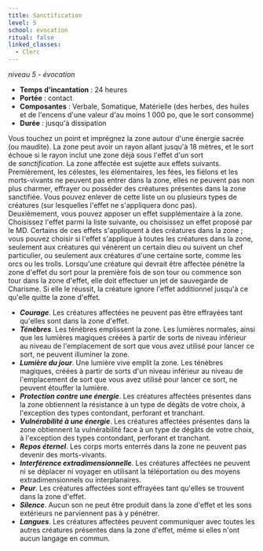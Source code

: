 ```yaml
---
title: Sanctification
level: 5
school: évocation
ritual: false
linked_classes:
  - Clerc
---
```

*niveau 5 - évocation*

- **Temps d'incantation** : 24 heures
- **Portée** : contact
- **Composantes** : Verbale, Somatique, Matérielle (des herbes, des huiles et de l'encens d'une valeur d'au moins 1 000 po, que le sort consomme)
- **Durée** : jusqu'à dissipation

Vous touchez un point et imprégnez la zone autour d'une énergie sacrée (ou maudite). La zone peut avoir un rayon allant jusqu'à 18 mètres, et le sort échoue si le rayon inclut une zone déjà sous l'effet d'un sort de _sanctification_. La zone affectée est sujette aux effets suivants.  
Premièrement, les célestes, les élémentaires, les fées, les fiélons et les morts-vivants ne peuvent pas entrer dans la zone, elles ne peuvent pas non plus charmer, effrayer ou posséder des créatures présentes dans la zone sanctifiée. Vous pouvez enlever de cette liste un ou plusieurs types de créatures (sur lesquelles l'effet ne s'appliquera donc pas).  
Deuxièmement, vous pouvez apposer un effet supplémentaire à la zone. Choisissez l'effet parmi la liste suivante, ou choisissez un effet proposé par le MD. Certains de ces effets s'appliquent à des créatures dans la zone ; vous pouvez choisir si l'effet s'applique à toutes les créatures dans la zone, seulement aux créatures qui vénèrent un certain dieu ou suivent un chef particulier, ou seulement aux créatures d'une certaine sorte, comme les orcs ou les trolls. Lorsqu'une créature qui devrait être affectée pénètre la zone d'effet du sort pour la première fois de son tour ou commence son tour dans la zone d'effet, elle doit effectuer un jet de sauvegarde de Charisme. Si elle le réussit, la créature ignore l'effet additionnel jusqu'à ce qu'elle quitte la zone d'effet.

- **_Courage_**. Les créatures affectées ne peuvent pas être effrayées tant qu'elles sont dans la zone d'effet.  
- **_Ténèbres_**. Les ténèbres emplissent la zone. Les lumières normales, ainsi que les lumières magiques créées à partir de sorts de niveau inférieur au niveau de l'emplacement de sort que vous avez utilisé pour lancer ce sort, ne peuvent illuminer la zone.  
- **_Lumière du jour_**. Une lumière vive emplit la zone. Les ténèbres magiques, créées à partir de sorts d'un niveau inférieur au niveau de l'emplacement de sort que vous avez utilisé pour lancer ce sort, ne peuvent étouffer la lumière.  
- **_Protection contre une énergie_**. Les créatures affectées présentes dans la zone obtiennent la résistance à un type de dégâts de votre choix, à l'exception des types contondant, perforant et tranchant.  
- **_Vulnérabilité à une énergie_**. Les créatures affectées présentes dans la zone obtiennent la vulnérabilité face à un type de dégâts de votre choix, à l'exception des types contondant, perforant et tranchant.  
- **_Repos éternel_**. Les corps morts enterrés dans la zone ne peuvent pas devenir des morts-vivants.  
- **_Interférence extradimensionnelle_**. Les créatures affectées ne peuvent ni se déplacer ni voyager en utilisant la téléportation ou des moyens extradimensionnels ou interplanaires.  
- **_Peur_**. Les créatures affectées sont effrayées tant qu'elles se trouvent dans la zone d'effet.  
- **_Silence_**. Aucun son ne peut être produit dans la zone d'effet et les sons extérieurs ne parviennent pas à y pénétrer.  
- **_Langues_**. Les créatures affectées peuvent communiquer avec toutes les autres créatures présentes dans la zone d'effet, même si elles n'ont aucun langage en commun.